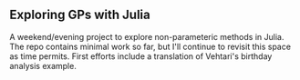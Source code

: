## Exploring GPs with Julia

A weekend/evening project to explore non-parameteric methods in Julia. The repo contains minimal work so far, but I'll continue to revisit this space as time permits. First efforts include a translation of Vehtari's birthday analysis example.
